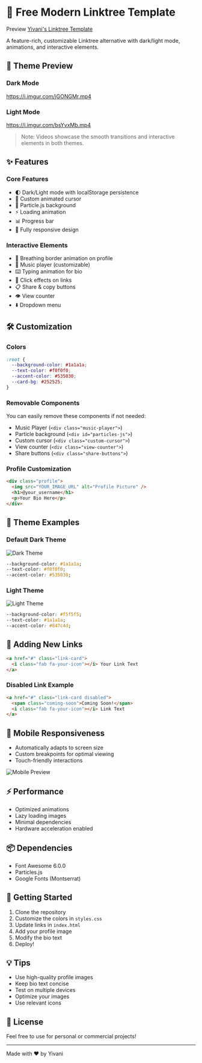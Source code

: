 # 🌟 Free Modern Linktree Template

Preview [Yivani's Linktree Template](https://yivani.github.io/Linktree-Template/)

A feature-rich, customizable Linktree alternative with dark/light mode, animations, and interactive elements.

## 🎥 Theme Preview

### Dark Mode

https://i.imgur.com/jGONGMr.mp4

### Light Mode

https://i.imgur.com/bsYvxMb.mp4

> Note: Videos showcase the smooth transitions and interactive elements in both themes.

## ✨ Features

### Core Features

- 🌓 Dark/Light mode with localStorage persistence
- 🎯 Custom animated cursor
- 🎨 Particle.js background
- ⚡ Loading animation
- 📊 Progress bar
- 📱 Fully responsive design

### Interactive Elements

- 🔄 Breathing border animation on profile
- 🎵 Music player (customizable)
- ⌨️ Typing animation for bio
- 💫 Click effects on links
- 📋 Share & copy buttons
- 👁️ View counter
- ⬇️ Dropdown menu

## 🛠️ Customization

### Colors

```css
:root {
  --background-color: #1a1a1a;
  --text-color: #f0f0f0;
  --accent-color: #535030;
  --card-bg: #252525;
}
```

### Removable Components

You can easily remove these components if not needed:

- Music Player (`<div class="music-player">`)
- Particle background (`<div id="particles-js">`)
- Custom cursor (`<div class="custom-cursor">`)
- View counter (`<div class="view-counter">`)
- Share buttons (`<div class="share-buttons">`)

### Profile Customization

```html
<div class="profile">
  <img src="YOUR_IMAGE_URL" alt="Profile Picture" />
  <h1>@your_username</h1>
  <p>Your Bio Here</p>
</div>
```

## 🎨 Theme Examples

### Default Dark Theme

![Dark Theme](https://i.imgur.com/tszaKMF.png)

```css
--background-color: #1a1a1a;
--text-color: #f0f0f0;
--accent-color: #535030;
```

### Light Theme

![Light Theme](https://i.imgur.com/pm7uy2V.png)

```css
--background-color: #f5f5f5;
--text-color: #1a1a1a;
--accent-color: #847c4d;
```

## 🔧 Adding New Links

```html
<a href="#" class="link-card">
  <i class="fab fa-your-icon"></i> Your Link Text
</a>
```

### Disabled Link Example

```html
<a href="#" class="link-card disabled">
  <span class="coming-soon">Coming Soon!</span>
  <i class="fab fa-your-icon"></i> Link Text
</a>
```

## 📱 Mobile Responsiveness

- Automatically adapts to screen size
- Custom breakpoints for optimal viewing
- Touch-friendly interactions

![Mobile Preview](https://i.imgur.com/wvR9zDB.png)

## ⚡ Performance

- Optimized animations
- Lazy loading images
- Minimal dependencies
- Hardware acceleration enabled

## 📦 Dependencies

- Font Awesome 6.0.0
- Particles.js
- Google Fonts (Montserrat)

## 🚀 Getting Started

1. Clone the repository
2. Customize the colors in `styles.css`
3. Update links in `index.html`
4. Add your profile image
5. Modify the bio text
6. Deploy!

## 💡 Tips

- Use high-quality profile images
- Keep bio text concise
- Test on multiple devices
- Optimize your images
- Use relevant icons

## 📄 License

Feel free to use for personal or commercial projects!

---

Made with ❤️ by Yivani

